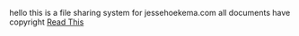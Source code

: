 hello this is a file sharing system for jessehoekema.com 
all documents have copyright 
[Read This](/github.txt)
